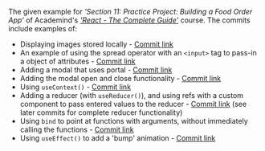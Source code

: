 The given example for *'Section 11: Practice Project: Building a Food Order App'* of Academind's *['React - The Complete Guide'](https://acad.link/reactjs)* course. The commits include examples of:

* Displaying images stored locally - [Commit link](https://github.com/jro31/react-food-delivery-demo-project/commit/e2b7d011db40c75180cab89c986deaec28a787d2)
* An example of using the spread operator with an `<input>` tag to pass-in a object of attributes - [Commit link](https://github.com/jro31/react-food-delivery-demo-project/commit/7ab3eca237de835cf3e9c6605fa55bcce89c1d21)
* Adding a modal that uses portal - [Commit link](https://github.com/jro31/react-food-delivery-demo-project/commit/457dac0c082b055ca2c6a3398700d442ea9d458c)
* Adding the modal open and close functionality - [Commit link](https://github.com/jro31/react-food-delivery-demo-project/commit/2c545d01bf44044e547ddc7185b41c55210f8c75)
* Using `useContext()` - [Commit link](https://github.com/jro31/react-food-delivery-demo-project/commit/acf4d307ab0becaa39fc13b4abf7576e37bd4a01)
* Adding a reducer (with `useReducer()`), and using refs with a custom component to pass entered values to the reducer - [Commit link](https://github.com/jro31/react-food-delivery-demo-project/commit/0a3563269c6a174f4a53e06f622020f2ea672a75) (see later commits for complete reducer functionality)
* Using `bind` to point at functions with arguments, without immediately calling the functions - [Commit link](https://github.com/jro31/react-food-delivery-demo-project/commit/ad3a72b656d3be4745ab32700cb366b4ea65340c)
* Using `useEffect()` to add a 'bump' animation - [Commit link](https://github.com/jro31/react-food-delivery-demo-project/commit/ece840293fc4a6d2a8a601d55950f4b54f2bd610)
